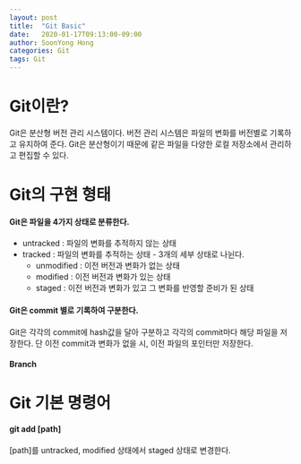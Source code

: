 ```yaml
---
layout: post
title:  "Git Basic"
date:   2020-01-17T09:13:00-09:00
author: SoonYong Hong
categories: Git
tags: Git
---
```


# Git이란?

Git은 분산형 버전 관리 시스템이다.
버전 관리 시스템은 파일의 변화를 버전별로 기록하고 유지하여 준다.
Git은 분산형이기 때문에 같은 파일을 다양한 로컬 저장소에서 관리하고 편집할 수 있다.

# Git의 구현 형태
#### Git은 파일을 4가지 상태로 분류한다.
* untracked : 파일의 변화를 추적하지 않는 상태
* tracked : 파일의 변화를 추적하는 상태 - 3개의 세부 상태로 나뉜다.
    * unmodified : 이전 버전과 변화가 없는 상태
    * modified : 이전 버전과 변화가 있는 상태
    * staged : 이전 버전과 변화가 있고 그 변화를 반영할 준비가 된 상태
    
#### Git은 commit 별로 기록하여 구분한다.
Git은 각각의 commit에 hash값을 달아 구분하고
각각의 commit마다 해당 파일을 저장한다.
단 이전 commit과 변화가 없을 시, 이전 파일의 포인터만 저장한다.

#### Branch


# Git 기본 명령어
#### git add [path]
[path]를 untracked, modified 상태에서 staged 상태로 변경한다.

